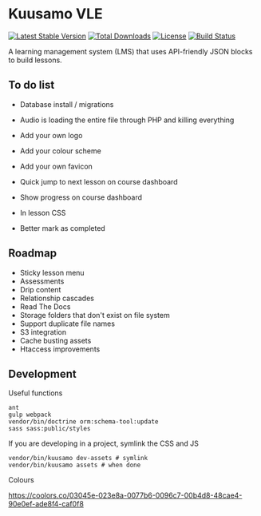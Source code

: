 Kuusamo VLE
===========

[![Latest Stable Version](https://poser.pugx.org/kuusamo/core/v)](//packagist.org/packages/kuusamo/core)
[![Total Downloads](https://poser.pugx.org/kuusamo/core/downloads)](//packagist.org/packages/kuusamo/core)
[![License](https://poser.pugx.org/kuusamo/core/license)](//packagist.org/packages/kuusamo/core)
[![Build Status](https://travis-ci.org/kuusamo/core.svg?branch=master)](https://travis-ci.org/kuusamo/core)

A learning management system (LMS) that uses API-friendly JSON blocks to build lessons.


To do list
----------

* Database install / migrations
* Audio is loading the entire file through PHP and killing everything


* Add your own logo
* Add your colour scheme
* Add your own favicon
* Quick jump to next lesson on course dashboard
* Show progress on course dashboard

* In lesson CSS
* Better mark as completed


Roadmap
-------

* Sticky lesson menu
* Assessments
* Drip content
* Relationship cascades
* Read The Docs
* Storage folders that don't exist on file system
* Support duplicate file names
* S3 integration
* Cache busting assets
* Htaccess improvements


Development
-----------

Useful functions

    ant
    gulp webpack
    vendor/bin/doctrine orm:schema-tool:update
    sass sass:public/styles

If you are developing in a project, symlink the CSS and JS

    vendor/bin/kuusamo dev-assets # symlink
    vendor/bin/kuusamo assets # when done

Colours

https://coolors.co/03045e-023e8a-0077b6-0096c7-00b4d8-48cae4-90e0ef-ade8f4-caf0f8
